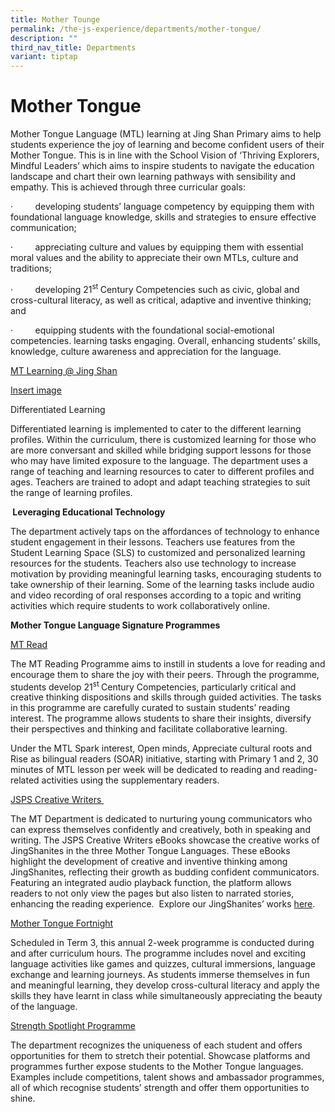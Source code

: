 ```yaml
---
title: Mother Tounge
permalink: /the-js-experience/departments/mother-tongue/
description: ""
third_nav_title: Departments
variant: tiptap
---
```

<h1><strong>Mother Tongue</strong></h1>
<p>Mother Tongue Language (MTL) learning at Jing Shan Primary aims to help
students experience the joy of learning and become confident users of their
Mother Tongue. This is in line with the School Vision of ‘Thriving Explorers,
Mindful Leaders’ which aims to inspire students to navigate the education
landscape and chart their own learning pathways with sensibility and empathy.
This is achieved through three curricular goals:</p>
<p>·&nbsp;&nbsp;&nbsp;&nbsp;&nbsp;&nbsp;&nbsp;&nbsp; developing students’
language competency by equipping them with foundational language knowledge,
skills and strategies to ensure effective communication;</p>
<p>·&nbsp;&nbsp;&nbsp;&nbsp;&nbsp;&nbsp;&nbsp;&nbsp; appreciating culture
and values by equipping them with essential moral values and the ability
to appreciate their own MTLs, culture and traditions;</p>
<p>·&nbsp;&nbsp;&nbsp;&nbsp;&nbsp;&nbsp;&nbsp;&nbsp; developing 21<sup>st </sup>Century
Competencies such as civic, global and cross-cultural literacy, as well
as critical, adaptive and inventive thinking; and</p>
<p>·&nbsp;&nbsp;&nbsp;&nbsp;&nbsp;&nbsp;&nbsp;&nbsp; equipping students with
the foundational social-emotional competencies. learning tasks engaging.
Overall, enhancing students’ skills, knowledge, culture awareness and appreciation
for the language.</p>
<p></p>
<p><u>MT Learning @ Jing Shan</u>
</p>
<p><u>Insert image</u>
</p>
<p>Differentiated Learning</p>
<p>Differentiated learning is implemented to cater to the different learning
profiles. Within the curriculum, there is customized learning for those
who are more conversant and skilled while bridging support lessons for
those who may have limited exposure to the language. The department uses
a range of teaching and learning resources to cater to different profiles
and ages. Teachers are trained to adopt and adapt teaching strategies to
suit the range of learning profiles.</p>
<p><strong>&nbsp;Leveraging Educational Technology</strong>
</p>
<p>The department actively taps on the affordances of technology to enhance
student engagement in their lessons. Teachers use features from the Student
Learning Space (SLS) to customized and personalized learning resources
for the students. Teachers also use technology to increase motivation by
providing meaningful learning tasks, encouraging students to take ownership
of their learning. Some of the learning tasks include audio and video recording
of oral responses according to a topic and writing activities which require
students to work collaboratively online.</p>
<p><strong>Mother Tongue Language Signature Programmes</strong>
</p>
<p><u>MT Read</u>
</p>
<p>The MT Reading Programme aims to instill in students a love for reading
and encourage them to share the joy with their peers. Through the programme,
students develop 21<sup>st </sup>Century Competencies, particularly critical
and creative thinking dispositions and skills through guided activities.
The tasks in this programme are carefully curated to sustain students’
reading interest. The programme allows students to share their insights,
diversify their perspectives and thinking and facilitate collaborative
learning.</p>
<p>Under the MTL Spark interest, Open minds, Appreciate cultural roots and
Rise as bilingual readers (SOAR) initiative, starting with Primary 1 and
2, 30 minutes of MTL lesson per week will be dedicated to reading and reading-related
activities using the supplementary readers.</p>
<p></p>
<p><u>JSPS Creative Writers&nbsp;</u>
</p>
<p>The MT Department is dedicated to nurturing young communicators who can
express themselves confidently and creatively, both in speaking and writing.
The JSPS Creative Writers eBooks showcase the creative works of JingShanites
in the three Mother Tongue Languages. These eBooks highlight the development
of creative and inventive thinking among JingShanites, reflecting their
growth as budding confident communicators. Featuring an integrated audio
playback function, the platform allows readers to not only view the pages
but also listen to narrated stories, enhancing the reading experience.&nbsp;
Explore our JingShanites’ works <a href="www.ezhishi.net/JSPSebook/index.html" rel="noopener nofollow" target="_blank">here</a>.</p>
<p></p>
<p><u>Mother Tongue Fortnight</u>
</p>
<p>Scheduled in Term 3, this annual 2-week programme is conducted during
and after curriculum hours. The programme includes novel and exciting language
activities like games and quizzes, cultural immersions, language exchange
and learning journeys. As students immerse themselves in fun and meaningful
learning, they develop cross-cultural literacy and apply the skills they
have learnt in class while simultaneously appreciating the beauty of the
language.</p>
<p></p>
<p><u>Strength Spotlight Programme</u>
</p>
<p>The department recognizes the uniqueness of each student and offers opportunities
for them to stretch their potential. Showcase platforms and programmes
further expose students to the Mother Tongue languages. Examples include
competitions, talent shows and ambassador programmes, all of which recognise
students’ strength and offer them opportunities to shine.</p>
<p></p>
<p></p>
<p></p>